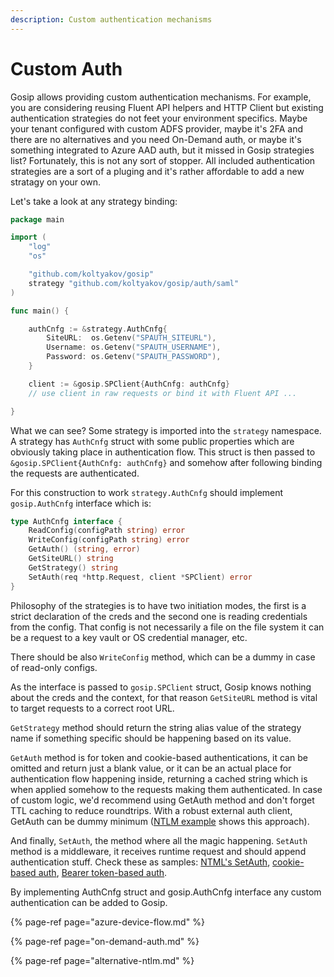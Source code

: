 ```yaml
---
description: Custom authentication mechanisms
---
```


# Custom Auth

Gosip allows providing custom authentication mechanisms. For example, you are considering reusing Fluent API helpers and HTTP Client but existing authentication strategies do not feet your environment specifics. Maybe your tenant configured with custom ADFS provider, maybe it's 2FA and there are no alternatives and you need On-Demand auth, or maybe it's something integrated to Azure AAD auth, but it missed in Gosip strategies list? Fortunately, this is not any sort of stopper. All included authentication strategies are a sort of a pluging and it's rather affordable to add a new stratagy on your own.

Let's take a look at any strategy binding:

```go
package main

import (
	"log"
	"os"

	"github.com/koltyakov/gosip"
	strategy "github.com/koltyakov/gosip/auth/saml"
)

func main() {

	authCnfg := &strategy.AuthCnfg{
		SiteURL:  os.Getenv("SPAUTH_SITEURL"),
		Username: os.Getenv("SPAUTH_USERNAME"),
 		Password: os.Getenv("SPAUTH_PASSWORD"),
	}

	client := &gosip.SPClient{AuthCnfg: authCnfg}
	// use client in raw requests or bind it with Fluent API ...

}
```

What we can see? Some strategy is imported into the `strategy` namespace. A strategy has `AuthCnfg` struct with some public properties which are obviously taking place in authentication flow. This struct is then passed to `&gosip.SPClient{AuthCnfg: authCnfg}` and somehow after following binding the requests are authenticated.

For this construction to work `strategy.AuthCnfg` should implement `gosip.AuthCnfg` interface which is:

```go
type AuthCnfg interface {
	ReadConfig(configPath string) error
	WriteConfig(configPath string) error
	GetAuth() (string, error)
	GetSiteURL() string
	GetStrategy() string
	SetAuth(req *http.Request, client *SPClient) error
}
```

Philosophy of the strategies is to have two initiation modes, the first is a strict declaration of the creds and the second one is reading credentials from the config. That config is not necessarily a file on the file system it can be a request to a key vault or OS credential manager, etc.

There should be also `WriteConfig` method, which can be a dummy in case of read-only configs.

As the interface is passed to `gosip.SPClient` struct, Gosip knows nothing about the creds and the context, for that reason `GetSiteURL` method is vital to target requests to a correct root URL.

`GetStrategy` method should return the string alias value of the strategy name if something specific should be happening based on its value.

`GetAuth` method is for token and cookie-based authentications, it can be omitted and return just a blank value, or it can be an actual place for authentication flow happening inside, returning a cached string which is when applied somehow to the requests making them authenticated. In case of custom logic, we'd recommend using GetAuth method and don't forget TTL caching to reduce roundtrips. With a robust external auth client, GetAuth can be dummy minimum \([NTLM example](https://github.com/koltyakov/gosip/blob/915876dc1a96ddb8db5b8ed7c403a92608db3f05/auth/ntlm/helpers.go#L15) shows this approach\).

And finally, `SetAuth`, the method where all the magic happening. `SetAuth` method is a middleware, it receives runtime request and should append authentication stuff. Check these as samples: [NTML's SetAuth](https://github.com/koltyakov/gosip/blob/915876dc1a96ddb8db5b8ed7c403a92608db3f05/auth/ntlm/auth.go#L109), [cookie-based auth](https://github.com/koltyakov/gosip/blob/915876dc1a96ddb8db5b8ed7c403a92608db3f05/auth/saml/auth.go#L94),  [Bearer token-based auth](https://github.com/koltyakov/gosip/blob/915876dc1a96ddb8db5b8ed7c403a92608db3f05/auth/addin/auth.go#L96).

By implementing AuthCnfg struct and gosip.AuthCnfg interface any custom authentication can be added to Gosip. 

{% page-ref page="azure-device-flow.md" %}

{% page-ref page="on-demand-auth.md" %}

{% page-ref page="alternative-ntlm.md" %}

